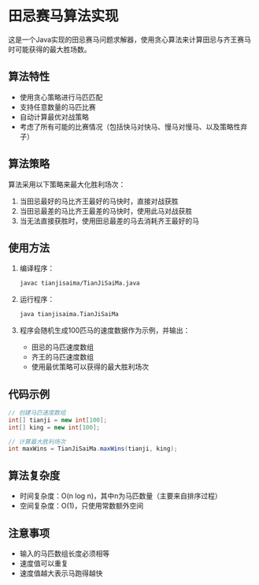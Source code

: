 # 田忌赛马算法实现

这是一个Java实现的田忌赛马问题求解器，使用贪心算法来计算田忌与齐王赛马时可能获得的最大胜场数。

## 算法特性

- 使用贪心策略进行马匹匹配
- 支持任意数量的马匹比赛
- 自动计算最优对战策略
- 考虑了所有可能的比赛情况（包括快马对快马、慢马对慢马、以及策略性弃子）

## 算法策略

算法采用以下策略来最大化胜利场次：

1. 当田忌最好的马比齐王最好的马快时，直接对战获胜
2. 当田忌最差的马比齐王最差的马快时，使用此马对战获胜
3. 当无法直接获胜时，使用田忌最差的马去消耗齐王最好的马

## 使用方法

1. 编译程序：
   ```bash
   javac tianjisaima/TianJiSaiMa.java
   ```

2. 运行程序：
   ```bash
   java tianjisaima.TianJiSaiMa
   ```

3. 程序会随机生成100匹马的速度数据作为示例，并输出：
   - 田忌的马匹速度数组
   - 齐王的马匹速度数组
   - 使用最优策略可以获得的最大胜利场次

## 代码示例

```java
// 创建马匹速度数组
int[] tianji = new int[100];
int[] king = new int[100];

// 计算最大胜利场次
int maxWins = TianJiSaiMa.maxWins(tianji, king);
```

## 算法复杂度

- 时间复杂度：O(n log n)，其中n为马匹数量（主要来自排序过程）
- 空间复杂度：O(1)，只使用常数额外空间

## 注意事项

- 输入的马匹数组长度必须相等
- 速度值可以重复
- 速度值越大表示马跑得越快